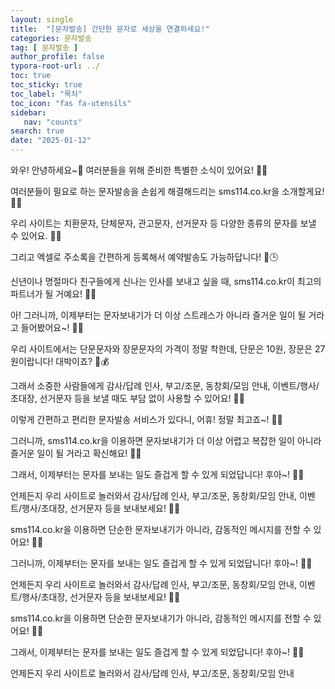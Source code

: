 ```yaml
---
layout: single
title:  "[문자발송] 간단한 문자로 세상을 연결하세요!"
categories: 문자발송
tag: [ 문자발송 ]
author_profile: false
typora-root-url: ../
toc: true
toc_sticky: true
toc_label: "목차"
toc_icon: "fas fa-utensils"
sidebar:
   nav: "counts"
search: true
date: "2025-01-12"
---
```


와우! 안녕하세요~🌟 여러분들을 위해 준비한 특별한 소식이 있어요! 📱✨

여러분들이 필요로 하는 문자발송을 손쉽게 해결해드리는 sms114.co.kr을 소개할게요! 📲💬

우리 사이트는 치환문자, 단체문자, 관고문자, 선거문자 등 다양한 종류의 문자를 보낼 수 있어요. 📩💥

그리고 엑셀로 주소록을 간편하게 등록해서 예약발송도 가능하답니다! 📂🕒

신년이나 명절마다 친구들에게 신나는 인사를 보내고 싶을 때, sms114.co.kr이 최고의 파트너가 될 거예요! 🎉🎁

아! 그러니까, 이제부터는 문자보내기가 더 이상 스트레스가 아니라 즐거운 일이 될 거라고 들어봤어요~! 💌😄

우리 사이트에서는 단문문자와 장문문자의 가격이 정말 착한데, 단문은 10원, 장문은 27원이랍니다! 대박이죠? 🤑💰

그래서 소중한 사람들에게 감사/답례 인사, 부고/조문, 동창회/모임 안내, 이벤트/행사/초대장, 선거문자 등을 보낼 때도 부담 없이 사용할 수 있어요! 📝🎈

이렇게 간편하고 편리한 문자발송 서비스가 있다니, 어휴! 정말 최고죠~! 🙌🌈

그러니까, sms114.co.kr을 이용하면 문자보내기가 더 이상 어렵고 복잡한 일이 아니라 즐거운 일이 될 거라고 확신해요! 🌟📲

그래서, 이제부터는 문자를 보내는 일도 즐겁게 할 수 있게 되었답니다! 후아~! 🎉💬

언제든지 우리 사이트로 놀러와서 감사/답례 인사, 부고/조문, 동창회/모임 안내, 이벤트/행사/초대장, 선거문자 등을 보내보세요! 💌🎊

sms114.co.kr을 이용하면 단순한 문자보내기가 아니라, 감동적인 메시지를 전할 수 있어요! 💌💖

그러니까, 이제부터는 문자를 보내는 일도 즐겁게 할 수 있게 되었답니다! 후아~! 🎉💬

언제든지 우리 사이트로 놀러와서 감사/답례 인사, 부고/조문, 동창회/모임 안내, 이벤트/행사/초대장, 선거문자 등을 보내보세요! 💌🎊

sms114.co.kr을 이용하면 단순한 문자보내기가 아니라, 감동적인 메시지를 전할 수 있어요! 💌💖

그래서, 이제부터는 문자를 보내는 일도 즐겁게 할 수 있게 되었답니다! 후아~! 🎉💬

언제든지 우리 사이트로 놀러와서 감사/답례 인사, 부고/조문, 동창회/모임 안내

